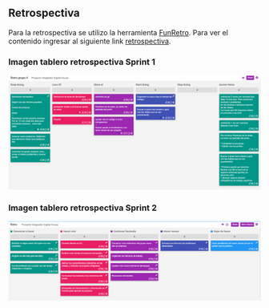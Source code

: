 ## Retrospectiva

Para la retrospectiva se utilizo la herramienta [FunRetro](https://funretro.io). Para ver el contenido ingresar al siguiente link [retrospectiva](https://funretro.io/publicboard/zsFx3lrmUKfh6RLmRHQxZ9ZeNAp1/982ec562-fdbc-435b-83f7-e2403cef8c3b).

### Imagen tablero retrospectiva Sprint 1

<img alt="Retrospectiva Sprint 1" src="./img/retro-sprint-1.png" width="900"/>

### Imagen tablero retrospectiva Sprint 2

<img alt="Retrospectiva Sprint 2" src="./img/retro-sprint-2.png" width="900"/>

